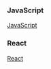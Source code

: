 

### JavaScript
[JavaScript](https://github.com/yangzhe327/Front-end-Study-Notes/blob/main/JavaScript/README.md)


### React
[React](https://github.com/yangzhe327/Front-end-Study-Notes/blob/main/React/README.md)

